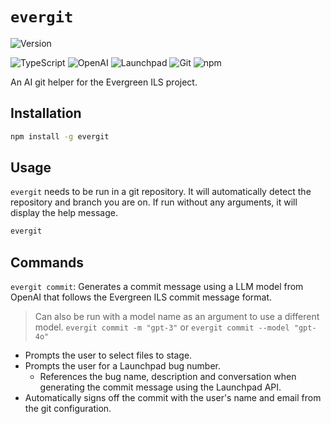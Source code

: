 # `evergit`

![Version](https://img.shields.io/badge/version-0.1.0-blue)

![TypeScript](https://img.shields.io/badge/typescript-007ACC?style=for-the-badge&logo=typescript&logoColor=white)
![OpenAI](https://img.shields.io/badge/OpenAI-00A79D?style=for-the-badge&logo=openai&logoColor=white)
![Launchpad](https://img.shields.io/badge/Launchpad-F8C300?style=for-the-badge&logo=launchpad&logoColor=black)
![Git](https://img.shields.io/badge/Git-F05032?style=for-the-badge&logo=git&logoColor=white)
![npm](https://img.shields.io/badge/npm-CB3837?style=for-the-badge&logo=npm&logoColor=white)

An AI git helper for the Evergreen ILS project.

## Installation

```bash
npm install -g evergit
```

## Usage

`evergit` needs to be run in a git repository. It will automatically detect the repository and branch you are on. If run without any arguments, it will display the help message.

```bash
evergit
```

## Commands

`evergit commit`: Generates a commit message using a LLM model from OpenAI that follows the Evergreen ILS commit message format.

> Can also be run with a model name as an argument to use a different model. `evergit commit -m "gpt-3"` or `evergit commit --model "gpt-4o"`

-   Prompts the user to select files to stage.
-   Prompts the user for a Launchpad bug number.
    -   References the bug name, description and conversation when generating the commit message using the Launchpad API.
-   Automatically signs off the commit with the user's name and email from the git configuration.
